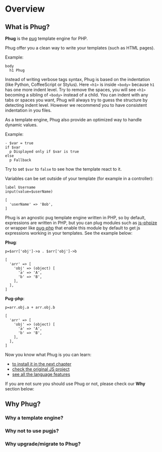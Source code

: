 # Overview

## What is Phug?

**Phug** is the [pug](https://pugjs.org/) template engine for PHP.

Phug offer you a clean way to write your templates (such as HTML pages).

Example:

```phug
body
  h1 Phug
```

Instead of writing verbose tags syntax, Phug is based on the indentation
(like Python, CoffeeScript or Stylus).
Here `<h1>` is inside `<body>` because `h1` has one more indent level. Try
to remove the spaces, you will see `<h1>` becoming a sibling of `<body>`
instead of a child. You can indent with any tabs or spaces you want, Phug
will always try to guess the structure by detecting indent level. However
we recommend you to have consistent indentation in you files.

As a template engine, Phug also provide an optimized way to handle dynamic
values.

Example:

```phug
- $var = true
if $var
  p Displayed only if $var is true
else
  p Fallback
```

Try to set `$var` to `false` to see how the template react to it.

Variables can be set outside of your template (for example in a controller):

```phug
label Username
input(value=$userName)
```
```vars
[
  'userName' => 'Bob',
]
```

Phug is an agnostic pug template engine written in PHP, so by default, expressions
are written in PHP, but you can plug modules such as
[js-phpize](https://github.com/pug-php/js-phpize-phug) or wrapper like
[pug-php](https://github.com/pug-php/pug) that enable this module by default to get
js expressions working in your templates. See the example below:

**Phug**:
```phug
p=$arr['obj']->a . $arr['obj']->b
```
```vars
[
  'arr' => [
    'obj' => (object) [
      'a' => 'A',
      'b' => 'B',
    ],
  ],
]
```
**Pug-php**:
```pug
p=arr.obj.a + arr.obj.b
```
```vars
[
  'arr' => [
    'obj' => (object) [
      'a' => 'A',
      'b' => 'B',
    ],
  ],
]
```

Now you know what Phug is you can learn:
 - [to install it in the next chapter](#installation)
 - [check the original JS project](https://pugjs.org)
 - [see all the language features](#language-reference)

If you are not sure you should use Phug or not, please check our **Why** section
below:

## Why Phug?

### Why a template engine?

### Why not to use pugjs?

### Why upgrade/migrate to Phug?
